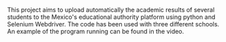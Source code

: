 This project aims to upload automatically the academic results of several students to the Mexico's educational authority platform using python and Selenium Webdriver. The code has been used with three different schools. An example of the program running can be found in the video. 
